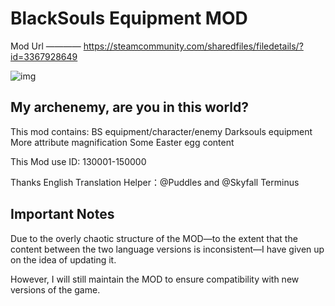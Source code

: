# BlackSouls Equipment MOD
Mod Url ———— https://steamcommunity.com/sharedfiles/filedetails/?id=3367928649

![img](https://github.com/InuiDame/Elin.Plugins/Blacksouls_Support_Dll\package\preview.jpg)

## My archenemy, are you in this world?

This mod contains:
BS equipment/character/enemy
Darksouls equipment
More attribute magnification
Some Easter egg content

This Mod use ID:
130001-150000

Thanks English Translation Helper：@Puddles and @Skyfall Terminus

## Important Notes

Due to the overly chaotic structure of the MOD—to the extent that the content between the two language versions is inconsistent—I have given up on the idea of updating it. 

However, I will still maintain the MOD to ensure compatibility with new versions of the game. 
